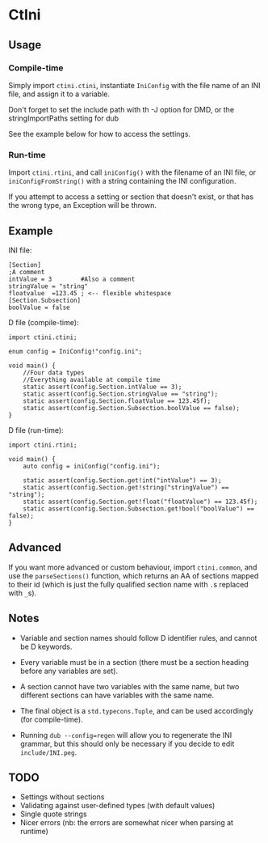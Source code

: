 # CtIni

## Usage

### Compile-time

Simply import `ctini.ctini`, instantiate `IniConfig` with the file name of an INI file,
and assign it to a variable.

Don't forget to set the include path with th -J option for DMD, or the stringImportPaths setting for dub

See the example below for how to access the settings.

### Run-time

Import `ctini.rtini`, and call `iniConfig()` with the filename of an INI file, or `iniConfigFromString()` with
a string containing the INI configuration.

If you attempt to access a setting or section that doesn't exist, or that has the wrong type, an Exception will be thrown.

## Example

INI file:

    [Section]
    ;A comment
    intValue = 3        #Also a comment
    stringValue = "string"
    floatvalue	=123.45 ; <-- flexible whitespace
    [Section.Subsection]
    boolValue = false

D file (compile-time):

    import ctini.ctini;

    enum config = IniConfig!"config.ini";

    void main() {
        //Four data types
        //Everything available at compile time
        static assert(config.Section.intValue == 3);
        static assert(config.Section.stringValue == "string");
        static assert(config.Section.floatValue == 123.45f);
        static assert(config.Section.Subsection.boolValue == false);
    }

D file (run-time):

    import ctini.rtini;

    void main() {
        auto config = iniConfig("config.ini");

        static assert(config.Section.get!int("intValue") == 3);
        static assert(config.Section.get!string("stringValue") == "string");
        static assert(config.Section.get!float("floatValue") == 123.45f);
        static assert(config.Section.Subsection.get!bool("boolValue") == false);
    }
        
## Advanced

If you want more advanced or custom behaviour, import `ctini.common`, and use the `parseSections()`
function, which returns an AA of sections mapped to their id (which is just the fully qualified section
name with `.`s replaced with `_`s).

## Notes

 - Variable and section names should follow D identifier rules, and cannot be D keywords.

 - Every variable must be in a section (there must be a section heading before any variables are set).

 - A section cannot have two variables with the same name, but two different sections can have
   variables with the same name.

 - The final object is a `std.typecons.Tuple`, and can be used accordingly (for compile-time).

 - Running `dub --config=regen` will allow you to regenerate the INI grammar, but this should only be 
   necessary if you decide to edit `include/INI.peg`.

## TODO

 - Settings without sections
 - Validating against user-defined types (with default values)
 - Single quote strings
 - Nicer errors (nb: the errors are somewhat nicer when parsing at runtime)
